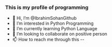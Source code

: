 ### This is my profile of programming



- 👋 Hi, I’m @IbrahimSohanGithub
- 👀 I’m interested in Python Programming
- 🌱 I’m currently learning Python Language
- 💞️ I’m looking to collaborate on positive person
- 📫 How to reach me through this -- 

<!---
IbrahimSohanGithub/IbrahimSohanGithub is a ✨ special ✨ repository because its `README.md` (this file) appears on your GitHub profile.
You can click the Preview link to take a look at your changes.
--->

[rose_pine]: https://github-readme-stats.vercel.app/api?username=anuraghazra&show_icons=true&hide=contribs,prs&cache_seconds=86400&theme=rose_pine
